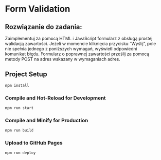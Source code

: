 # Form Validation

## Rozwiązanie do zadania:

Zaimplementuj za pomocą HTML i JavaScript formularz z obsługą prostej walidacją zawartości. Jeżeli w
momencie kliknięcia przycisku “Wyślij”, pole nie spełnia jednego z poniższych wymagań, wyświetl
odpowiedni komunikat błędu. Formularz o poprawnej zawartości prześlij za pomocą metody POST na
adres wskazany w wymaganiach adres.

## Project Setup

```sh
npm install
```

### Compile and Hot-Reload for Development

```sh
npm run start
```

### Compile and Minify for Production

```sh
npm run build
```
### Upload to GitHub Pages

```sh
npm run deploy
```
